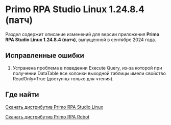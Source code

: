 # Primo RPA Studio Linux 1.24.8.4 (патч)

Раздел содержит описание изменений для версии приложения **Primo RPA Studio Linux 1.24.8.4 (патч)**, выпущенной в сентябре 2024 года. 

## Исправленные ошибки 

1. Устранена проблема в поведении Execute Query, из-за которой при получении DataTable все колонки выходной таблицы имели свойство ReadOnly=True (доступны только для чтения).

## Где найти 

[Скачать дистрибутив Primo RPA Studio Linux](https://disk.primo-rpa.ru/index.php/s/t9BHBjR6PP06Yax?path=%2FRelease%2FStudio)

[Скачать дистрибутив Primo RPA Robot](https://disk.primo-rpa.ru/index.php/s/t9BHBjR6PP06Yax?path=%2FRelease%2FRobot)
   
